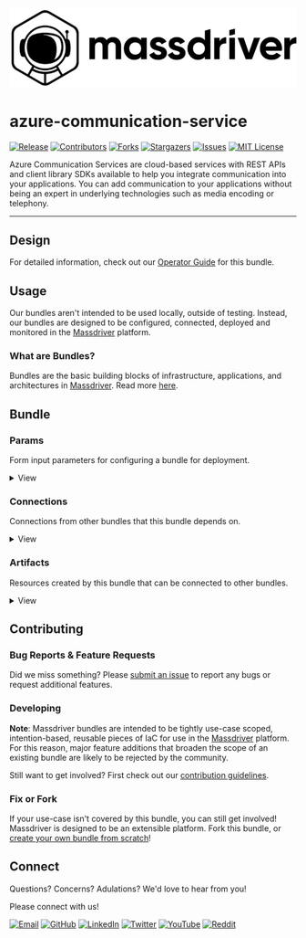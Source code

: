 [![Massdriver][logo]][website]

# azure-communication-service

[![Release][release_shield]][release_url]
[![Contributors][contributors_shield]][contributors_url]
[![Forks][forks_shield]][forks_url]
[![Stargazers][stars_shield]][stars_url]
[![Issues][issues_shield]][issues_url]
[![MIT License][license_shield]][license_url]


Azure Communication Services are cloud-based services with REST APIs and client library SDKs available to help you integrate communication into your applications. You can add communication to your applications without being an expert in underlying technologies such as media encoding or telephony.


---

## Design

For detailed information, check out our [Operator Guide](operator.md) for this bundle.

## Usage

Our bundles aren't intended to be used locally, outside of testing. Instead, our bundles are designed to be configured, connected, deployed and monitored in the [Massdriver][website] platform.

### What are Bundles?

Bundles are the basic building blocks of infrastructure, applications, and architectures in [Massdriver][website]. Read more [here](https://docs.massdriver.cloud/concepts/bundles).

## Bundle

### Params

Form input parameters for configuring a bundle for deployment.

<details>
<summary>View</summary>

<!-- PARAMS:START -->

**Params coming soon**

<!-- PARAMS:END -->

</details>

### Connections

Connections from other bundles that this bundle depends on.

<details>
<summary>View</summary>

<!-- CONNECTIONS:START -->

**Connections coming soon**

<!-- CONNECTIONS:END -->

</details>

### Artifacts

Resources created by this bundle that can be connected to other bundles.

<details>
<summary>View</summary>

<!-- ARTIFACTS:START -->

**Artifacts coming soon**

<!-- ARTIFACTS:END -->

</details>

## Contributing

<!-- CONTRIBUTING:START -->

### Bug Reports & Feature Requests

Did we miss something? Please [submit an issue](https://github.com/massdriver-cloud/azure-communication-service/issues) to report any bugs or request additional features.

### Developing

**Note**: Massdriver bundles are intended to be tightly use-case scoped, intention-based, reusable pieces of IaC for use in the [Massdriver][website] platform. For this reason, major feature additions that broaden the scope of an existing bundle are likely to be rejected by the community.

Still want to get involved? First check out our [contribution guidelines](https://docs.massdriver.cloud/bundles/contributing).

### Fix or Fork

If your use-case isn't covered by this bundle, you can still get involved! Massdriver is designed to be an extensible platform. Fork this bundle, or [create your own bundle from scratch](https://docs.massdriver.cloud/bundles/development)!

<!-- CONTRIBUTING:END -->

## Connect

<!-- CONNECT:START -->

Questions? Concerns? Adulations? We'd love to hear from you!

Please connect with us!

[![Email][email_shield]][email_url]
[![GitHub][github_shield]][github_url]
[![LinkedIn][linkedin_shield]][linkedin_url]
[![Twitter][twitter_shield]][twitter_url]
[![YouTube][youtube_shield]][youtube_url]
[![Reddit][reddit_shield]][reddit_url]

<!-- markdownlint-disable -->

[logo]: https://raw.githubusercontent.com/massdriver-cloud/docs/main/static/img/logo-with-logotype-horizontal-400x110.svg
[docs]: https://docs.massdriver.cloud/?utm_source=github&utm_medium=readme&utm_campaign=azure-communication-service&utm_content=docs
[website]: https://www.massdriver.cloud/?utm_source=github&utm_medium=readme&utm_campaign=azure-communication-service&utm_content=website
[github]: https://github.com/massdriver-cloud?utm_source=github&utm_medium=readme&utm_campaign=azure-communication-service&utm_content=github
[slack]: https://massdriverworkspace.slack.com/?utm_source=github&utm_medium=readme&utm_campaign=azure-communication-service&utm_content=slack
[linkedin]: https://www.linkedin.com/company/massdriver/?utm_source=github&utm_medium=readme&utm_campaign=azure-communication-service&utm_content=linkedin



[contributors_shield]: https://img.shields.io/github/contributors/massdriver-cloud/azure-communication-service.svg?style=for-the-badge
[contributors_url]: https://github.com/massdriver-cloud/azure-communication-service/graphs/contributors
[forks_shield]: https://img.shields.io/github/forks/massdriver-cloud/azure-communication-service.svg?style=for-the-badge
[forks_url]: https://github.com/massdriver-cloud/azure-communication-service/network/members
[stars_shield]: https://img.shields.io/github/stars/massdriver-cloud/azure-communication-service.svg?style=for-the-badge
[stars_url]: https://github.com/massdriver-cloud/azure-communication-service/stargazers
[issues_shield]: https://img.shields.io/github/issues/massdriver-cloud/azure-communication-service.svg?style=for-the-badge
[issues_url]: https://github.com/massdriver-cloud/azure-communication-service/issues
[release_url]: https://github.com/massdriver-cloud/azure-communication-service/releases/latest
[release_shield]: https://img.shields.io/github/release/massdriver-cloud/azure-communication-service.svg?style=for-the-badge
[license_shield]: https://img.shields.io/github/license/massdriver-cloud/azure-communication-service.svg?style=for-the-badge
[license_url]: https://github.com/massdriver-cloud/azure-communication-service/blob/main/LICENSE


[email_url]: mailto:support@massdriver.cloud
[email_shield]: https://img.shields.io/badge/email-Massdriver-black.svg?style=for-the-badge&logo=mail.ru&color=000000
[github_url]: mailto:support@massdriver.cloud
[github_shield]: https://img.shields.io/badge/follow-Github-black.svg?style=for-the-badge&logo=github&color=181717
[linkedin_url]: https://linkedin.com/in/massdriver-cloud
[linkedin_shield]: https://img.shields.io/badge/follow-LinkedIn-black.svg?style=for-the-badge&logo=linkedin&color=0A66C2
[twitter_url]: https://twitter.com/massdriver?utm_source=github&utm_medium=readme&utm_campaign=azure-communication-service&utm_content=twitter
[twitter_shield]: https://img.shields.io/badge/follow-Twitter-black.svg?style=for-the-badge&logo=twitter&color=1DA1F2
[discourse_url]: https://community.massdriver.cloud?utm_source=github&utm_medium=readme&utm_campaign=azure-communication-service&utm_content=discourse
[discourse_shield]: https://img.shields.io/badge/join-Discourse-black.svg?style=for-the-badge&logo=discourse&color=000000
[youtube_url]: https://www.youtube.com/channel/UCfj8P7MJcdlem2DJpvymtaQ
[youtube_shield]: https://img.shields.io/badge/subscribe-Youtube-black.svg?style=for-the-badge&logo=youtube&color=FF0000
[reddit_url]: https://www.reddit.com/r/massdriver
[reddit_shield]: https://img.shields.io/badge/subscribe-Reddit-black.svg?style=for-the-badge&logo=reddit&color=FF4500

<!-- markdownlint-restore -->

<!-- CONNECT:END -->

